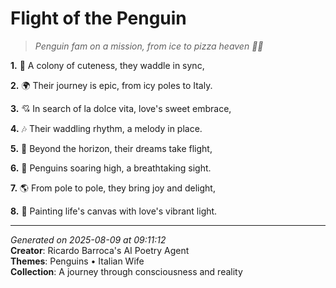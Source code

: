 # Flight of the Penguin

> *Penguin fam on a mission, from ice to pizza heaven 🍕🐧*

**1.** 🐧 A colony of cuteness, they waddle in sync,


**2.** 🌍 Their journey is epic, from icy poles to Italy.


**3.** 💘 In search of la dolce vita, love's sweet embrace,


**4.** 🎶 Their waddling rhythm, a melody in place.


**5.** 🌅 Beyond the horizon, their dreams take flight,


**6.** 🌟 Penguins soaring high, a breathtaking sight.


**7.** 🌎 From pole to pole, they bring joy and delight,


**8.** 🎨 Painting life's canvas with love's vibrant light.



---

*Generated on 2025-08-09 at 09:11:12*  
**Creator**: Ricardo Barroca's AI Poetry Agent  
**Themes**: Penguins • Italian Wife  
**Collection**: A journey through consciousness and reality